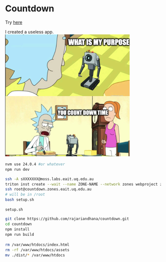# Countdown

Try [here](https://countdown.uqcloud.net)

I created a useless app.
![alt text](thumbnail.png)

```sh
nvm use 24.0.4 #or whatever
npm run dev
```

```sh
ssh -A sXXXXXXX@moss.labs.eait.uq.edu.au
triton inst create --wait --name ZONE-NAME --network zones webproject z1-small
ssh root@countdown.zones.eait.uq.edu.au
# will be in /root
bash setup.sh
```

`setup.sh`
```sh
git clone https://github.com/rajariandhana/countdown.git
cd countdown
npm install
npm run build

rm /var/www/htdocs/index.html
rm -rf /var/www/htdocs/assets
mv ./dist/* /var/www/htdocs
```